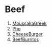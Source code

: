 # Beef

1. [MoussakaGreek](/Recipes/MoussakaGreek.md)
2. [Pho](/Recipes/Pho.md)
3. [CheeseBurger](/Recipes/CheeseBurger.md)
4. [BeefBurritos](/Recipes/BeefBurritos.md)
